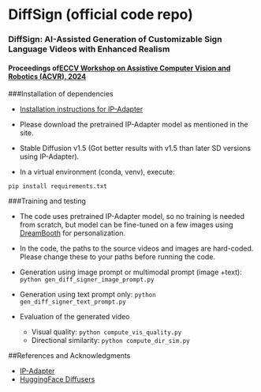# DiffSign (official code repo)

### DiffSign: AI-Assisted Generation of Customizable Sign Language Videos with Enhanced Realism
#### Proceedings of[ECCV Workshop on Assistive Computer Vision and Robotics (ACVR), 2024](https://iplab.dmi.unict.it/acvr2024/)

###Installation of dependencies
- [Installation instructions for IP-Adapter](https://github.com/tencent-ailab/IP-Adapter)
- Please download the pretrained IP-Adapter model as mentioned in the site.

- Stable Diffusion v1.5 (Got better results with v1.5 than later SD versions using IP-Adapter).

- In a virtual environment (conda, venv), execute:
```
pip install requirements.txt
```

###Training and testing
- The code uses pretrained IP-Adapter model, so no training is needed from scratch,
  but model can be fine-tuned on a few images using [DreamBooth](https://dreambooth.github.io/)
  for personalization.
  
- In the code, the paths to the source videos and images are hard-coded. Please 
  change these to your paths before running the code.

- Generation using image prompt or multimodal prompt (image +text): 
  ```python gen_diff_signer_image_prompt.py```

- Generation using text prompt only: 
  ```python gen_diff_signer_text_prompt.py```

- Evaluation of the generated video
  - Visual quality: ```python compute_vis_quality.py```
  - Directional similarity: ```python compute_dir_sim.py```



##References  and Acknowledgments
- [IP-Adapter](https://github.com/tencent-ailab/IP-Adapter)
- [HuggingFace Diffusers](https://huggingface.co/docs/diffusers/index)

